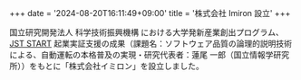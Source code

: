 +++
date = '2024-08-20T16:11:49+09:00'
title = '株式会社 Imiron 設立'
+++

国立研究開発法人 科学技術振興機構 における大学発新産業創出プログラム、[JST START](https://www.jst.go.jp/start/) 起業実証支援の成果（課題名：ソフトウェア品質の論理的説明技術による、自動運転の本格普及の実現・研究代表者：蓮尾 一郎（国立情報学研究所））をもとに「株式会社イミロン」を設立しました。